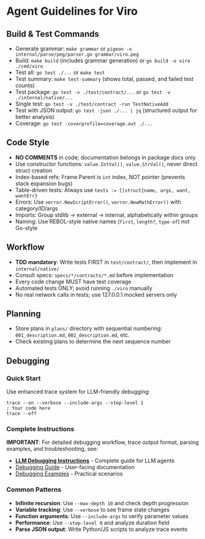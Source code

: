 # Agent Guidelines for Viro

## Build & Test Commands
- Generate grammar: `make grammar` or `pigeon -o internal/parse/peg/parser.go grammar/viro.peg`
- Build: `make build` (includes grammar generation) or `go build -o viro ./cmd/viro`
- Test all: `go test ./...` or `make test`
- Test summary: `make test-summary` (shows total, passed, and failed test counts)
- Test package: `go test -v ./test/contract/...` or `go test -v ./internal/native/...`
- Single test: `go test -v ./test/contract -run TestNativeAdd`
- Test with JSON output: `go test -json ./... | jq` (structured output for better analysis)
- Coverage: `go test -coverprofile=coverage.out ./...`

## Code Style
- **NO COMMENTS** in code; documentation belongs in package docs only
- Use constructor functions: `value.IntVal()`, `value.StrVal()`, never direct struct creation
- Index-based refs: Frame.Parent is `int` index, NOT pointer (prevents stack expansion bugs)
- Table-driven tests: Always use `tests := []struct{name, args, want, wantErr}`
- Errors: Use `verror.NewScriptError()`, `verror.NewMathError()` with category/ID/args
- Imports: Group stdlib → external → internal, alphabetically within groups
- Naming: Use REBOL-style native names (`first`, `length?`, `type-of`) not Go-style

## Workflow
- **TDD mandatory**: Write tests FIRST in `test/contract/`, then implement in `internal/native/`
- Consult specs: `specs/*/contracts/*.md` before implementation
- Every code change MUST have test coverage
- Automated tests ONLY; avoid running `./viro` manually
- No real network calls in tests; use 127.0.0.1 mocked servers only

## Planning
- Store plans in `plans/` directory with sequential numbering: `001_description.md`, `002_description.md`, etc.
- Check existing plans to determine the next sequence number

## Debugging

### Quick Start
Use enhanced trace system for LLM-friendly debugging:
```viro
trace --on --verbose --include-args --step-level 1
; Your code here
trace --off
```

### Complete Instructions
**IMPORTANT**: For detailed debugging workflow, trace output format, parsing examples, and troubleshooting, see:
- **[LLM Debugging Instructions](/.github/instructions/debugging-with-trace.instruction.md)** - Complete guide for LLM agents
- [Debugging Guide](/docs/debugging-guide.md) - User-facing documentation
- [Debugging Examples](/docs/debugging-examples.md) - Practical scenarios

### Common Patterns
- **Infinite recursion**: Use `--max-depth 10` and check depth progression
- **Variable tracking**: Use `--verbose` to see frame state changes
- **Function arguments**: Use `--include-args` to verify parameter values
- **Performance**: Use `--step-level 0` and analyze duration field
- **Parse JSON output**: Write Python/JS scripts to analyze trace events
